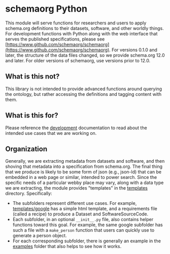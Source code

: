 # schemaorg Python

This module will serve functions for researchers and users to apply schema.org
definitions to their datasets, software, and other worldly things. For 
development functions with Python along with the web interface that
serves the published specifications, please see [https://www.github.com/schemaorg/schemaorg](https://www.github.com/schemaorg/schemaorg).
For versions 0.1.0 and later, the structure of the data files changed, so we provide
schema.org 12.0 and later. For older versions of schemaorg, use versions prior
to 12.0.

## What is this not?

This library is not intended to provide advanced functions around querying the ontology,
but rather accessing the definitions and tagging content with them.

## What is this for?

Please reference the [development](https://openschemas.github.io/schemaorg/) documentation
to read about the intended use cases that we are working on.

## Organization

Generally, we are extracting metadata from datasets and software, and then shoving
that metadata into a specification from schema.org. The final thing that we produce
is likely to be some form of json (e.g., json-ld) that can be embedded in a web 
page or similar, intended to power search.  Since the specific needs of a particular
webby place may vary, along with a data type we are extracting, the module provides
"templates" in the [templates](schemaorg/templates) directory. Specifically:

 - The subfolders represent different use cases. For example, [templates/google](schemaorg/templates/google) has a simple html template, and a requirements file (called a recipe) to produce a Dataset and SoftwareSourceCode.
 - Each subfolder, in an optional `__init__.py` file, also contains helper functions toward this goal. For example, the same google subfolder has such a file with a `make_person` function that users can quickly use to generate a person object.
 - For each corresponding subfolder, there is generally an example in the [examples](examples) folder that also helps to see how it works.
